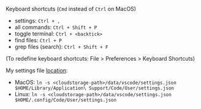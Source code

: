 Keyboard shortcuts (`Cmd` instead of `Ctrl` on MacOS)

* settings: `Ctrl + ,`
* all commands: `Ctrl + Shift + P`
* toggle terminal: `Ctrl + <backtick>`
* find files: `Ctrl + P`
* grep files (search): `Ctrl + Shift + F`

(To redefine keyboard shortcuts: File > Preferences > Keyboard Shortcuts)

My settings file [location](https://code.visualstudio.com/docs/getstarted/settings#_settings-file-locations):

* MacOS: `ln -s <cloudstorage-path>/data/vscode/settings.json $HOME/Library/Application\ Support/Code/User/settings.json`
* Linux: `ln -s <cloudstorage-path>/data/vscode/settings.json $HOME/.config/Code/User/settings.json`

